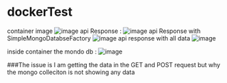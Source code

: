 # dockerTest
container image ![image](https://github.com/Raiden-Harsh/dockerTest/assets/93283844/5c0f4ec4-5aef-4403-a558-d02bcfb3e1e1)
api Response : ![image](https://github.com/Raiden-Harsh/dockerTest/assets/93283844/56428eea-f1fc-4ee2-aaf1-8272c5cb8c74)
api Response with SimpleMongoDatabseFactory ![image](https://github.com/Raiden-Harsh/dockerTest/assets/93283844/c80cec12-9c85-4eda-8967-0c2b3d2d9277)
api response with all data ![image](https://github.com/Raiden-Harsh/dockerTest/assets/93283844/63de88c8-1a5d-445b-98f5-2e13e5ff8eda)

inside container the mondo db : ![image](https://github.com/Raiden-Harsh/dockerTest/assets/93283844/b730d500-2210-4c4d-8d1f-1f088a23d750)


###The issue is I am getting the data in the GET and POST request but why the mongo colleciton is not showing any data




